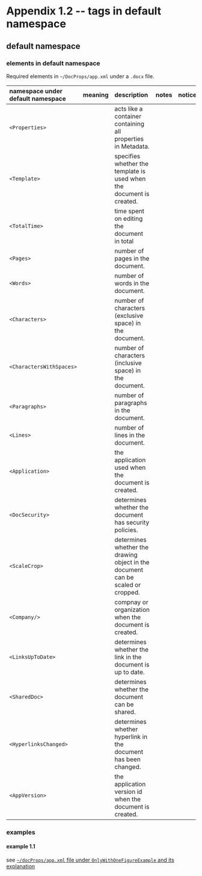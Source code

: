 # Appendix 1.2 -- tags in default namespace
## default namespace
### elements in default namespace
Required elements in `~/DocProps/app.xml` under a `.docx` file.

| namespace under default namespace | meaning | description | notes | notice |
| :---------- | :----------- | :----- | :--- | :-- |
| `<Properties>` | | acts like a container containing all properties in Metadata. | | |
| `<Template>` | | specifies whether the template is used when the document is created. | | |
| `<TotalTime>` | | time spent on editing the document in total | | |
| `<Pages>` | | number of pages in the document. | | |
| `<Words>` | | number of words in the document. | | |
| `<Characters>` | | number of characters (exclusive space) in the document. | | |
| `<CharactersWithSpaces>` | | number of characters (inclusive space) in the document. | | |
| `<Paragraphs>` | | number of paragraphs in the document. | | |
| `<Lines>` | | number of lines in the document. | | |
| `<Application>` | | the application used when the document is created. | | |
| `<DocSecurity>` | | determines whether the document has security policies. | | |
| `<ScaleCrop>` | | determines whether the drawing object in the document can be scaled or cropped. | | |
| `<Company/>` | | compnay or organization when the document is created. | | |
| `<LinksUpToDate>` | | determines whether the link in the document is up to date. | | |
| `<SharedDoc>` | | determines whether the document can be shared. | | |
| `<HyperlinksChanged>` | | determines whether hyperlink in the document has been changed. | | |
| `<AppVersion>` | | the application version id when the document is created. | | |

### examples
#### example 1.1
see [`~/docProps/app.xml` file under `OnlyWithOneFigureExample` and its explanation](https://github.com/40843245/OOXML/blob/main/examples/documents/Word/figure/OnlyWithOneFigureExample1.docx/app.xml/app.xml.md)
